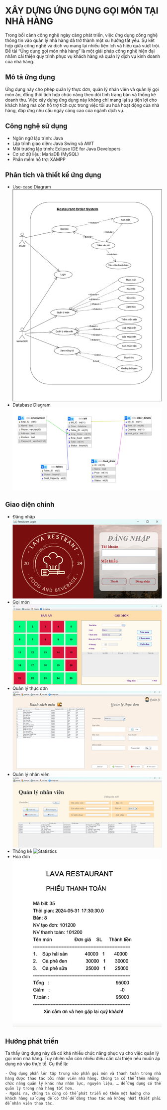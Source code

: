 
# XÂY DỰNG ỨNG DỤNG GỌI MÓN TẠI NHÀ HÀNG

Trong bối cảnh công nghệ ngày càng phát triển, việc ứng dụng công nghệ thông tin vào quản lý nhà hàng đã trở thành một xu hướng tất yếu. Sự kết hợp giữa công nghệ và dịch vụ mang lại nhiều tiện ích và hiệu quả vượt trội. Đề tài “Ứng dụng gọi món nhà hàng” là một giải pháp công nghệ hiện đại nhằm cải thiện quy trình phục vụ khách hàng và quản lý dịch vụ kinh doanh của nhà hàng. 


## Mô tả ứng dụng

Ứng dụng này cho phép quản lý thực đơn, quản lý nhân viên và quản lý gọi món ăn, đồng thời tích hợp chức năng theo dõi tình trạng bàn và thống kê doanh thu. Việc xây dựng ứng dụng này không chỉ mang lại sự tiện lợi cho khách hàng mà còn hỗ trợ tích cực trong việc tối ưu hoá hoạt động của nhà hàng, đáp ứng nhu cầu ngày càng cao của ngành dịch vụ. 
## Công nghệ sử dụng
- Ngôn ngữ lập trình: Java
- Lập trình giao diện: Java Swing và AWT
- Môi trường lập trình: Eclipse IDE for Java Developers
- Cơ sở dữ liệu: MariaDB (MySQL)
- Phần mềm hỗ trợ: XAMPP

## Phân tích và thiết kế ứng dụng
- Use-case Diagram
  ![Use-case](./images_for_introduce/use_case.drawio.png)
- Database Diagram
  ![Data](./images_for_introduce/data.png)

## Giao diện chính
- Đăng nhập
    ![Login](./images_for_introduce/login.png)
- Gọi món
    ![Order](./images_for_introduce/order.png)
- Quản lý thực đơn
    ![menu](./images_for_introduce/menu.png)
- Quản lý nhân viên
    ![Staff Management](./images_for_introduce/em.png)
- Thống kê
    ![Statistics](./images_for_introduce/statistic.png)
- Hóa đơn
    ![Bill](./images_for_introduce/bill.png)
## Hướng phát triển

Ta thấy ứng dụng này đã có khá nhiều chức năng phục vụ cho việc quản lý gọi món nhà hàng. Tuy nhiên vẫn còn nhiều điều cần cải thiện nếu muốn áp dụng nó vào thực tế. Cụ thể là:

    - Ứng dụng phần lớn tập trung vào phần gọi món và thanh toán trong nhà hàng được thao tác bởi nhân viên nhà hàng. Chúng ta có thể thêm những chức năng quản lý khác như nhân lực, nguyên liệu, … để ứng dụng có thể quản lý trong nhà hàng tốt hơn. 
    - Ngoài ra, chúng ta cũng có thể phát triển nó thêm một hướng cho khách hàng sử dụng để có thể dễ dàng thao tác mà không nhất thiết phải để nhân viên thao tác.
